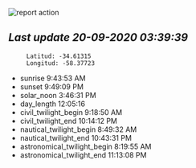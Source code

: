 ![report action](https://github.com/matiasz8/actions-for-reports/workflows/report%20action/badge.svg?branch=develop) 


## *****Last update 20-09-2020 03:39:39*****



		 Latitud: -34.61315
		 Longitud: -58.37723

 - sunrise 	 9:43:53 AM
 - sunset 	 9:49:09 PM
 - solar_noon 	 3:46:31 PM
 - day_length 	 12:05:16
 - civil_twilight_begin 	 9:18:50 AM
 - civil_twilight_end 	 10:14:12 PM
 - nautical_twilight_begin 	 8:49:32 AM
 - nautical_twilight_end 	 10:43:31 PM
 - astronomical_twilight_begin 	 8:19:55 AM
 - astronomical_twilight_end 	 11:13:08 PM
